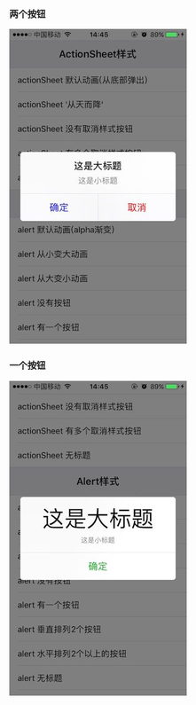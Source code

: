 
### 两个按钮
![image](https://github.com/SPStore/Water/blob/master/03A721F9F6A4F39346134F7EEE49FA2E.jpg)


### 一个按钮
![image](https://github.com/SPStore/Water/blob/master/1A20B204D250B3DBFE973A4EC0C5209F.jpg)

